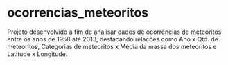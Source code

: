 # ocorrencias_meteoritos
Projeto desenvolvido a fim de analisar dados de ocorrências de meteoritos entre os anos de 1958 até 2013, destacando relações como Ano x Qtd. de meteoritos, Categorias de meteoritos x Média da massa dos meteoritos e Latitude x Longitude.
